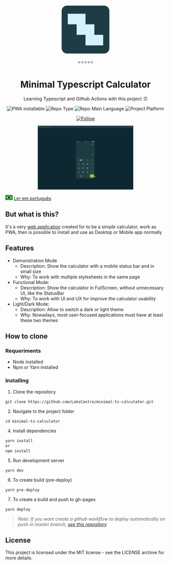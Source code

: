 <p align="center">
  <img src="./public/favicon.png" width="150" alt="Project Logo">
  <p align="center">⭐⭐⭐⭐⭐</p> 
  <h1 align="center">Minimal Typescript Calculator</h1>
  <p align="center">Learning Typescript and Github Actions with this project :D</p>
  <p align="center">
    <img src="https://img.shields.io/badge/PWA-installable-success" alt="PWA installable" />
    <img src="https://img.shields.io/badge/type-project-orange" alt="Repo Type" />
    <img src="https://img.shields.io/badge/language-typescript-blue" alt="Repo Main Language" />
    <img src="https://img.shields.io/badge/platform-web-yellow" alt="Project Platform" />
  </p>
  <p align="center">
    <a href="https://twitter.com/lakscastro" target="_blank">
      <img src="https://img.shields.io/twitter/url?label=Follow%20%40LakCastro&logo=twitter&url=https%3A%2F%2Fwww.twitter.com%2Flakscastro%2F" alt="Follow" />
    </a>
  </p>
</p>
<p align="center">
  <img src="/src/assets/calculator-gif.gif" alt="Demo Image" height="200" />
</p>

<p>
  <img src="./src/assets/pt-br.png" alt="Portuguese" height="16" />
  <a href="https://github.com/LaksCastro/starry-sky/blob/master/README-ptbr.md">Ler em português</a>
</p>

## But what is this?
It's a very [web application](https://lakscastro.github.io/minimal-ts-calculator) created for to be a simple calculator, work as PWA, then is possible to install and use as Desktop or Mobile app normally

## Features
- Demonstration Mode
  - Description: Show the calculator with a mobile status bar and in small size
  - Why: To work with multiple stylesheets in the same page
- Functional Mode:
  - Description: Show the calculator in FullScreen, without unnecessary UI, like the StatusBar
  - Why: To work with UI and UX for improve the calculator usability
- Light/Dark Mode:
  - Description: Allow to switch a dark or light theme
  - Why: Nowadays, most user-focused applications must have at least these two themes

## How to clone
### Requeriments
- Node installed
- Npm or Yarn installed

### Installing
1. Clone the repository
```
git clone https://github.com/LaksCastro/minimal-ts-calculator.git
```

2. Navigate to the project folder
```
cd minimal-ts-calculator
```

4. Install dependencies
```
yarn install
or
npm install
```

5. Run development server
```
yarn dev
```

6. To create build (pre-deploy)
```
yarn pre-deploy
```

7. To create a build and push to gh-pages
```
yarn deploy
```

> *_Note: If you want create a github workflow to deploy automatically on push in master branch, [see this repository](https://github.com/peaceiris/actions-hugo)_*

## License
This project is licensed under the MIT license - see the LICENSE archive for more details.
